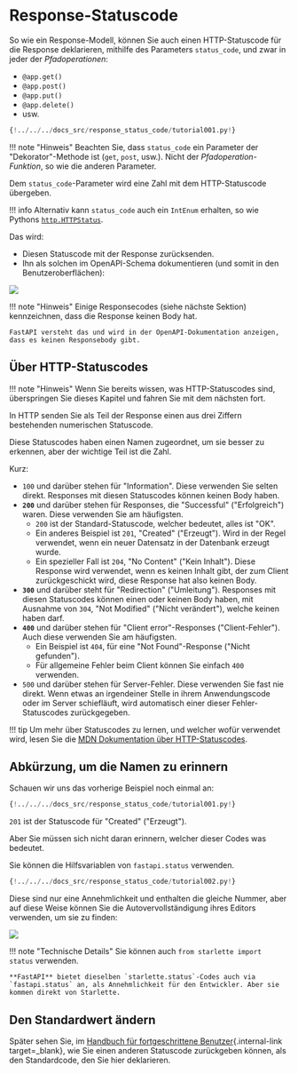 # Response-Statuscode

So wie ein Response-Modell, können Sie auch einen HTTP-Statuscode für die Response deklarieren, mithilfe des Parameters `status_code`, und zwar in jeder der *Pfadoperationen*:

* `@app.get()`
* `@app.post()`
* `@app.put()`
* `@app.delete()`
* usw.

```Python hl_lines="6"
{!../../../docs_src/response_status_code/tutorial001.py!}
```

!!! note "Hinweis"
    Beachten Sie, dass `status_code` ein Parameter der "Dekorator"-Methode ist (`get`, `post`, usw.). Nicht der *Pfadoperation-Funktion*, so wie die anderen Parameter.

Dem `status_code`-Parameter wird eine Zahl mit dem HTTP-Statuscode übergeben.

!!! info
    Alternativ kann `status_code` auch ein `IntEnum` erhalten, so wie Pythons <a href="https://docs.python.org/3/library/http.html#http.HTTPStatus" class="external-link" target="_blank">`http.HTTPStatus`</a>.

Das wird:

* Diesen Statuscode mit der Response zurücksenden.
* Ihn als solchen im OpenAPI-Schema dokumentieren (und somit in den Benutzeroberflächen):

<img src="/img/tutorial/response-status-code/image01.png">

!!! note "Hinweis"
    Einige Responsecodes (siehe nächste Sektion) kennzeichnen, dass die Response keinen Body hat.

    FastAPI versteht das und wird in der OpenAPI-Dokumentation anzeigen, dass es keinen Responsebody gibt.

## Über HTTP-Statuscodes

!!! note "Hinweis"
    Wenn Sie bereits wissen, was HTTP-Statuscodes sind, überspringen Sie dieses Kapitel und fahren Sie mit dem nächsten fort.

In HTTP senden Sie als Teil der Response einen aus drei Ziffern bestehenden numerischen Statuscode.

Diese Statuscodes haben einen Namen zugeordnet, um sie besser zu erkennen, aber der wichtige Teil ist die Zahl.

Kurz:

* `100` und darüber stehen für "Information". Diese verwenden Sie selten direkt. Responses mit diesen Statuscodes können keinen Body haben.
* **`200`** und darüber stehen für Responses, die "Successful" ("Erfolgreich") waren. Diese verwenden Sie am häufigsten.
    * `200` ist der Standard-Statuscode, welcher bedeutet, alles ist "OK".
    * Ein anderes Beispiel ist `201`, "Created" ("Erzeugt"). Wird in der Regel verwendet, wenn ein neuer Datensatz in der Datenbank erzeugt wurde.
    * Ein spezieller Fall ist `204`, "No Content" ("Kein Inhalt"). Diese Response wird verwendet, wenn es keinen Inhalt gibt, der zum Client zurückgeschickt wird, diese Response hat also keinen Body.
* **`300`** und darüber steht für "Redirection" ("Umleitung").  Responses mit diesen Statuscodes können einen oder keinen Body haben, mit Ausnahme von `304`, "Not Modified" ("Nicht verändert"), welche keinen haben darf.
* **`400`** und darüber stehen für "Client error"-Responses ("Client-Fehler"). Auch diese verwenden Sie am häufigsten.
    * Ein Beispiel ist `404`, für eine "Not Found"-Response ("Nicht gefunden").
    * Für allgemeine Fehler beim Client können Sie einfach `400` verwenden.
* `500` und darüber stehen für Server-Fehler. Diese verwenden Sie fast nie direkt. Wenn etwas an irgendeiner Stelle in ihrem Anwendungscode oder im Server schiefläuft, wird automatisch einer dieser Fehler-Statuscodes zurückgegeben.

!!! tip
    Um mehr über Statuscodes zu lernen, und welcher wofür verwendet wird, lesen Sie die <a href="https://developer.mozilla.org/en-US/docs/Web/HTTP/Status" class="external-link" target="_blank"><abbr title="Mozilla Developer Network – Mozilla-Entwickler-Netzwerk">MDN</abbr> Dokumentation über HTTP-Statuscodes</a>.

## Abkürzung, um die Namen zu erinnern

Schauen wir uns das vorherige Beispiel noch einmal an:

```Python hl_lines="6"
{!../../../docs_src/response_status_code/tutorial001.py!}
```

`201` ist der Statuscode für "Created" ("Erzeugt").

Aber Sie müssen sich nicht daran erinnern, welcher dieser Codes was bedeutet.

Sie können die Hilfsvariablen von `fastapi.status` verwenden.

```Python hl_lines="1  6"
{!../../../docs_src/response_status_code/tutorial002.py!}
```

Diese sind nur eine Annehmlichkeit und enthalten die gleiche Nummer, aber auf diese Weise können Sie die Autovervollständigung ihres Editors verwenden, um sie zu finden:

<img src="/img/tutorial/response-status-code/image02.png">

!!! note "Technische Details"
    Sie können auch `from starlette import status` verwenden.

    **FastAPI** bietet dieselben `starlette.status`-Codes auch via `fastapi.status` an, als Annehmlichkeit für den Entwickler. Aber sie kommen direkt von Starlette.

## Den Standardwert ändern

Später sehen Sie, im [Handbuch für fortgeschrittene Benutzer](../advanced/response-change-status-code.md){.internal-link target=_blank}, wie Sie einen anderen Statuscode zurückgeben können, als den Standardcode, den Sie hier deklarieren.
